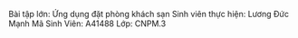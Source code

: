 Bài tập lớn: Ứng dụng đặt phòng khách sạn
Sinh viên thực hiện: Lương Đức Mạnh
Mã Sinh Viên: A41488
Lớp: CNPM.3
